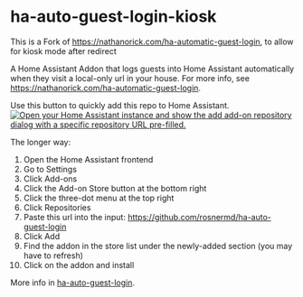 # ha-auto-guest-login-kiosk

This is a Fork of https://nathanorick.com/ha-automatic-guest-login, to allow for kiosk mode after redirect

A Home Assistant Addon that logs guests into Home Assistant automatically when they visit a local-only url in your house.
For more info, see <https://nathanorick.com/ha-automatic-guest-login>.

Use this button to quickly add this repo to Home Assistant.
[![Open your Home Assistant instance and show the add add-on repository dialog with a specific repository URL pre-filled.](https://my.home-assistant.io/badges/supervisor_add_addon_repository.svg)](https://my.home-assistant.io/redirect/supervisor_add_addon_repository/?repository_url=https%3A%2F%2Fgithub.com%2Frosnermd%2Fha-auto-guest-login)

The longer way:

1. Open the Home Assistant frontend
2. Go to Settings
3. Click Add-ons
4. Click the Add-on Store button at the bottom right
5. Click the three-dot menu at the top right
6. Click Repositories
7. Paste this url into the input: https://github.com/rosnermd/ha-auto-guest-login
8. Click Add
9. Find the addon in the store list under the newly-added section (you may have to refresh)
10. Click on the addon and install

More info in [ha-auto-guest-login](ha-auto-guest-login/README.md).
